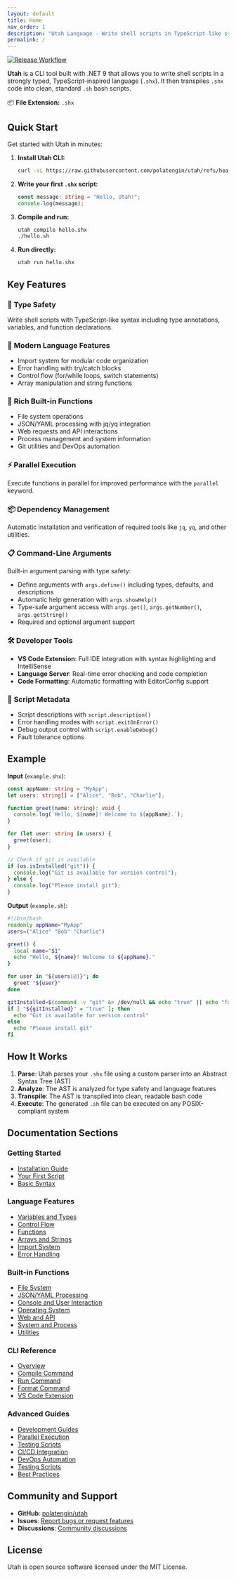 ```yaml
---
layout: default
title: Home
nav_order: 1
description: "Utah Language - Write shell scripts in TypeScript-like syntax"
permalink: /
---
```


[![Release Workflow](https://github.com/polatengin/utah/actions/workflows/release.yml/badge.svg)](https://github.com/polatengin/utah/actions/workflows/release.yml)

**Utah** is a CLI tool built with .NET 9 that allows you to write shell scripts in a strongly typed, TypeScript-inspired language (`.shx`). It then transpiles `.shx` code into clean, standard `.sh` bash scripts.

📦 **File Extension:** `.shx`

## Quick Start

Get started with Utah in minutes:

1. **Install Utah CLI:**

   ```bash
   curl -sL https://raw.githubusercontent.com/polatengin/utah/refs/heads/main/scripts/install.sh | sudo bash
   ```

2. **Write your first `.shx` script:**

   ```typescript
   const message: string = "Hello, Utah!";
   console.log(message);
   ```

3. **Compile and run:**

   ```bash
   utah compile hello.shx
   ./hello.sh
   ```

4. **Run directly:**

   ```bash
   utah run hello.shx
   ```

## Key Features

### 🎯 **Type Safety**

Write shell scripts with TypeScript-like syntax including type annotations, variables, and function declarations.

### 🔄 **Modern Language Features**

- Import system for modular code organization
- Error handling with try/catch blocks
- Control flow (for/while loops, switch statements)
- Array manipulation and string functions

### 🧩 **Rich Built-in Functions**

- File system operations
- JSON/YAML processing with jq/yq integration
- Web requests and API interactions
- Process management and system information
- Git utilities and DevOps automation

### ⚡ **Parallel Execution**

Execute functions in parallel for improved performance with the `parallel` keyword.

### 📦 **Dependency Management**

Automatic installation and verification of required tools like `jq`, `yq`, and other utilities.

### 📋 **Command-Line Arguments**

Built-in argument parsing with type safety:

- Define arguments with `args.define()` including types, defaults, and descriptions
- Automatic help generation with `args.showHelp()`
- Type-safe argument access with `args.get()`, `args.getNumber()`, `args.getString()`
- Required and optional argument support

### 🛠️ **Developer Tools**

- **VS Code Extension**: Full IDE integration with syntax highlighting and IntelliSense
- **Language Server**: Real-time error checking and code completion
- **Code Formatting**: Automatic formatting with EditorConfig support

### 📝 **Script Metadata**

- Script descriptions with `script.description()`
- Error handling modes with `script.exitOnError()`
- Debug output control with `script.enableDebug()`
- Fault tolerance options

## Example

**Input** (`example.shx`):

```typescript
const appName: string = "MyApp";
let users: string[] = ["Alice", "Bob", "Charlie"];

function greet(name: string): void {
  console.log(`Hello, ${name}! Welcome to ${appName}.`);
}

for (let user: string in users) {
  greet(user);
}

// Check if git is available
if (os.isInstalled("git")) {
  console.log("Git is available for version control");
} else {
  console.log("Please install git");
}
```

**Output** (`example.sh`):

```bash
#!/bin/bash
readonly appName="MyApp"
users=("Alice" "Bob" "Charlie")

greet() {
  local name="$1"
  echo "Hello, ${name}! Welcome to ${appName}."
}

for user in "${users[@]}"; do
  greet "${user}"
done

gitInstalled=$(command -v "git" &> /dev/null && echo "true" || echo "false")
if [ "${gitInstalled}" = "true" ]; then
  echo "Git is available for version control"
else
  echo "Please install git"
fi
```

## How It Works

1. **Parse**: Utah parses your `.shx` file using a custom parser into an Abstract Syntax Tree (AST)
2. **Analyze**: The AST is analyzed for type safety and language features
3. **Transpile**: The AST is transpiled into clean, readable bash code
4. **Execute**: The generated `.sh` file can be executed on any POSIX-compliant system

## Documentation Sections

### Getting Started

- [Installation Guide](getting-started/installation.md)
- [Your First Script](getting-started/first-script.md)
- [Basic Syntax](getting-started/syntax.md)

### Language Features

- [Variables and Types](language-features/variables.md)
- [Control Flow](language-features/control-flow.md)
- [Functions](language-features/functions.md)
- [Arrays and Strings](language-features/arrays-strings.md)
- [Import System](language-features/imports.md)
- [Error Handling](language-features/error-handling.md)

### Built-in Functions

- [File System](functions/filesystem.md)
- [JSON/YAML Processing](functions/json-yaml.md)
- [Console and User Interaction](functions/console.md)
- [Operating System](functions/operating-system.md)
- [Web and API](functions/web.md)
- [System and Process](functions/system.md)
- [Utilities](functions/utilities.md)

### CLI Reference

- [Overview](cli/index.md)
- [Compile Command](cli/compile.md)
- [Run Command](cli/run.md)
- [Format Command](cli/format.md)
- [VS Code Extension](cli/vscode-extension.md)

### Advanced Guides

- [Development Guides](guides/index.md)
- [Parallel Execution](guides/parallel.md)
- [Testing Scripts](guides/testing.md)
- [CI/CD Integration](guides/cicd.md)
- [DevOps Automation](guides/devops.md)
- [Testing Scripts](guides/testing.md)
- [Best Practices](guides/best-practices.md)

## Community and Support

- **GitHub**: [polatengin/utah](https://github.com/polatengin/utah)
- **Issues**: [Report bugs or request features](https://github.com/polatengin/utah/issues)
- **Discussions**: [Community discussions](https://github.com/polatengin/utah/discussions)

## License

Utah is open source software licensed under the MIT License.
